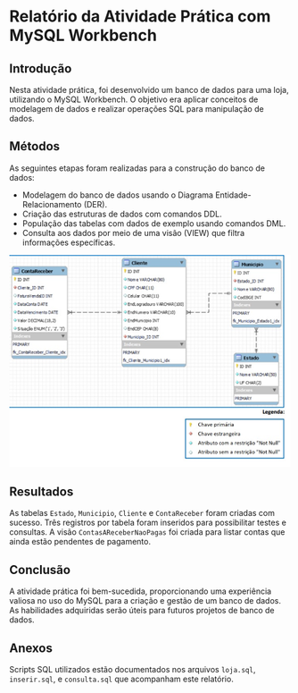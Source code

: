 # Relatório da Atividade Prática com MySQL Workbench

## Introdução
Nesta atividade prática, foi desenvolvido um banco de dados para uma loja, utilizando o MySQL Workbench. O objetivo era aplicar conceitos de modelagem de dados e realizar operações SQL para manipulação de dados.

## Métodos
As seguintes etapas foram realizadas para a construção do banco de dados:
- Modelagem do banco de dados usando o Diagrama Entidade-Relacionamento (DER).
- Criação das estruturas de dados com comandos DDL.
- População das tabelas com dados de exemplo usando comandos DML.
- Consulta aos dados por meio de uma visão (VIEW) que filtra informações específicas.

![Diagrama Entidade-Relacionamento](https://github.com/GilcimarMoraes/Projetomysql/blob/main/Imagem%20DER/DER%20proposto.png)

## Resultados
As tabelas `Estado`, `Municipio`, `Cliente` e `ContaReceber` foram criadas com sucesso. Três registros por tabela foram inseridos para possibilitar testes e consultas. A visão `ContasAReceberNaoPagas` foi criada para listar contas que ainda estão pendentes de pagamento.

## Conclusão
A atividade prática foi bem-sucedida, proporcionando uma experiência valiosa no uso do MySQL para a criação e gestão de um banco de dados. As habilidades adquiridas serão úteis para futuros projetos de banco de dados.

## Anexos
Scripts SQL utilizados estão documentados nos arquivos `loja.sql`, `inserir.sql`, e `consulta.sql` que acompanham este relatório.


